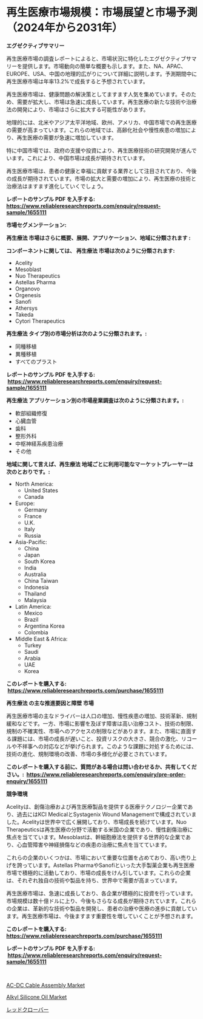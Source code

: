 <p><h1>再生医療市場規模：市場展望と市場予測（2024年から2031年）</h1></p><p><strong>エグゼクティブサマリー</strong></p>
<p><p>再生医療市場の調査レポートによると、市場状況に特化したエグゼクティブサマリーを提供します。市場動向の簡単な概要も示します。また、NA、APAC、EUROPE、USA、中国の地理的広がりについて詳細に説明します。予測期間中に再生医療市場は年率13.2%で成長すると予想されています。</p><p>再生医療市場は、健康問題の解決策としてますます人気を集めています。そのため、需要が拡大し、市場は急速に成長しています。再生医療の新たな技術や治療法の開発により、市場はさらに拡大する可能性があります。</p><p>地理的には、北米やアジア太平洋地域、欧州、アメリカ、中国市場での再生医療の需要が高まっています。これらの地域では、高齢化社会や慢性疾患の増加により、再生医療の需要が急速に増加しています。</p><p>特に中国市場では、政府の支援や投資により、再生医療技術の研究開発が進んでいます。これにより、中国市場は成長が期待されています。</p><p>再生医療市場は、患者の健康と幸福に貢献する業界として注目されており、今後の成長が期待されています。市場の拡大と需要の増加により、再生医療の技術と治療法はますます進化していくでしょう。</p></p>
<p><strong>レポートのサンプル PDF を入手する: <a href="https://www.reliableresearchreports.com/enquiry/request-sample/1655111">https://www.reliableresearchreports.com/enquiry/request-sample/1655111</a></strong></p>
<p><strong>市場セグメンテーション:</strong></p>
<p><strong> 再生療法 市場はさらに概要、展開、アプリケーション、地域に分類されます :</strong></p>
<p><strong>コンポーネントに関しては、 再生療法 市場は次のように分類されます: &nbsp;</strong></p>
<p><ul><li>Acelity</li><li>Mesoblast</li><li>Nuo Therapeutics</li><li>Astellas Pharma</li><li>Organovo</li><li>Orgenesis</li><li>Sanofi</li><li>Athersys</li><li>Takeda</li><li>Cytori Therapeutics</li></ul></p>
<p><strong> 再生療法 タイプ別の市場分析は次のように分類されます。:</strong></p>
<p><ul><li>同種移植</li><li>異種移植</li><li>すべてのプラスト</li></ul></p>
<p><strong>レポートのサンプル PDF を入手する: &nbsp;<a href="https://www.reliableresearchreports.com/enquiry/request-sample/1655111">https://www.reliableresearchreports.com/enquiry/request-sample/1655111</a></strong></p>
<p><strong> 再生療法 アプリケーション別の市場産業調査は次のように分類されます。:</strong></p>
<p><ul><li>軟部組織修復</li><li>心臓血管</li><li>歯科</li><li>整形外科</li><li>中枢神経系疾患治療</li><li>その他</li></ul></p>
<p><strong>地域に関して言えば、再生療法 地域ごとに利用可能なマーケットプレーヤーは次のとおりです。:</strong></p>
<p><ul>
    <li>
        North America:
        <ul>
            <li>United States</li>
            <li>Canada</li>
        </ul>
    </li>
    <li>
        Europe:
        <ul>
            <li>Germany</li>
            <li>France</li>
            <li>U.K.</li>
            <li>Italy</li>
            <li>Russia</li>
        </ul>
    </li>
    <li>
        Asia-Pacific:
        <ul>
            <li>China</li>
            <li>Japan</li>
            <li>South Korea</li>
            <li>India</li>
            <li>Australia</li>
            <li>China Taiwan</li>
            <li>Indonesia</li>
            <li>Thailand</li>
            <li>Malaysia</li>
        </ul>
    </li>
    <li>
        Latin America:
        <ul>
            <li>Mexico</li>
            <li>Brazil</li>
            <li>Argentina Korea</li>
            <li>Colombia</li>
        </ul>
    </li>
    <li>
        Middle East & Africa:
        <ul>
            <li>Turkey</li>
            <li>Saudi</li>
            <li>Arabia</li>
            <li>UAE</li>
            <li>Korea</li>
        </ul>
    </li>
    </ul></p>
<p><strong>このレポートを購入する: &nbsp;<a href="https://www.reliableresearchreports.com/purchase/1655111">https://www.reliableresearchreports.com/purchase/1655111</a></strong></p>
<p><strong>再生療法 の主な推進要因と障壁 市場</strong></p>
<p><p>再生医療市場の主なドライバーは人口の増加、慢性疾患の増加、技術革新、規制緩和などです。一方、市場に影響を及ぼす障害は高い治療コスト、技術の制限、規制の不確実性、市場へのアクセスの制限などがあります。また、市場に直面する課題には、市場の成長が遅いこと、投資リスクの大きさ、競合の激化、リコールや不祥事への対応などが挙げられます。このような課題に対処するためには、技術の進化、規制環境の改善、市場の多様化が必要とされています。</p></p>
<p><strong>このレポートを購入する前に、質問がある場合は問い合わせるか、共有してください。:&nbsp; <a href="https://www.reliableresearchreports.com/enquiry/pre-order-enquiry/1655111">https://www.reliableresearchreports.com/enquiry/pre-order-enquiry/1655111</a></strong></p>
<p><strong>競争環境</strong></p>
<p><p>Acelityは、創傷治療および再生医療製品を提供する医療テクノロジー企業であり、過去にはKCI MedicalとSystagenix Wound Managementで構成されていました。Acelityは世界中で広く展開しており、市場成長を続けています。Nuo Therapeuticsは再生医療の分野で活動する米国の企業であり、慢性創傷治療に焦点を当てています。Mesoblastは、幹細胞療法を提供する世界的な企業であり、心血管障害や神経損傷などの疾患の治療に焦点を当てています。</p><p>これらの企業のいくつかは、市場において重要な位置を占めており、高い売り上げを誇っています。Astellas PharmaやSanofiといった大手製薬企業も再生医療市場で積極的に活動しており、市場の成長をけん引しています。これらの企業は、それぞれ独自の技術や製品を持ち、世界中で需要が高まっています。</p><p>再生医療市場は、急速に成長しており、各企業が積極的に投資を行っています。市場規模は数十億ドルに上り、今後もさらなる成長が期待されています。これらの企業は、革新的な技術や製品を開発し、患者の治療や医療の進歩に貢献しています。再生医療市場は、今後ますます重要性を増していくことが予想されます。</p></p>
<p><strong>このレポートを購入する: &nbsp; <a href="https://www.reliableresearchreports.com/purchase/1655111">https://www.reliableresearchreports.com/purchase/1655111</a></strong></p>
<p><strong>レポートのサンプル PDF を入手する: &nbsp;<a href="https://www.reliableresearchreports.com/enquiry/request-sample/1655111">https://www.reliableresearchreports.com/enquiry/request-sample/1655111</a></strong><strong></strong></p>
<p>&nbsp;</p>
<p><p><a href="https://www.linkedin.com/pulse/ac-dc-cable-assembly-market-provides-comprehensive-analysis-0r5df?trackingId=zKjYkWFLZJ7w95E6Az6hcQ%3D%3D">AC-DC Cable Assembly Market</a></p><p><a href="https://www.linkedin.com/pulse/alkyl-silicone-oil-market-research-report-reveals-latest-8wrhf?trackingId=9yE%2Bmsd5mYGGYKlDBE5%2BXQ%3D%3D">Alkyl Silicone Oil Market</a></p><p><a href="https://github.com/zoetazuur/Market-Research-Report-List-1/blob/main/680109913018.md">レッドクローバー</a></p></p>